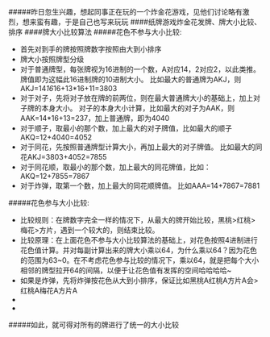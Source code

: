#####昨日忽生兴趣，想起同事正在玩的一个炸金花游戏，见他们讨论略有激烈，想来蛮有趣，于是自己也写来玩玩
####纸牌游戏炸金花发牌、牌大小比较、排序
####牌大小比较算法
#####花色不参与大小比较:
- 首先对到手的牌按照牌数字按照由大到小排序
- 牌大小按照牌型分级
- 对于普通牌型，每张牌视为16进制的一个数，A对应14，2对应2，以此类推。牌值即为这幅此16进制牌的10进制大小。
    比如最大的普通牌为AKJ，则AKJ=14*16*16+13*16+11=3803
- 对于对子，先将对子放在牌的前两位，则在最大普通牌大小的基础上，加上对子牌的本身大小。
    对子的本身大小计算，比如最大的对子为AAK，则AAK=14*16+13=237，加上普通牌，即为4040
- 对于顺子，取最小的那个数，加上最大的对子牌值，比如最大的顺子AKQ=12+4040=4052
- 对于同花，先按照普通牌型计算大小，再加上最大的对子牌值。
    比如最大的同花AKJ=3803+4052=7855
- 对于同花顺，取最小的那个数，加上最大的同花牌值，比如：
  AKQ=12+7855=7867
- 对于炸弹，取第一个数，加上最大的同花顺牌值。
    比如AAA=14+7867=7881
    
#####花色参与大小比较:
- 比较规则：在牌数字完全一样的情况下，从最大的牌开始比较，黑桃>红桃>梅花>方片，遇到一个较大的，则结束比较。
- 比较原理：在上面花色不参与大小比较算法的基础上，对花色按照4进制进行花色值计算。并对每副计算出来的牌大小乘以64，为什么乘以64？因为花色的范围为63~0。在不考虑花色参与比较的情况下，乘以64，就是把每个大小相邻的牌型拉开64的间隔，以便于让花色值有发挥的空间哈哈哈哈~
- 如果是炸弹，先将炸弹按花色从大到小排序，保证比如黑桃A红桃A方片A会>红桃A梅花A方片A
- 
- 
    
#####如此，就可得对所有的牌进行了统一的大小比较